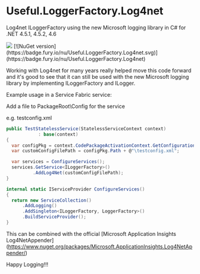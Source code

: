 # Useful.LoggerFactory.Log4net
Log4net ILoggerFactory using the new Microsoft logging library in C# for .NET 4.5.1, 4.5.2, 4.6

<image src="https://ci.appveyor.com/api/projects/status/github/Tazmainiandevil/Useful.LoggerFactory.Log4net?branch=master&svg=true">
[![NuGet version](https://badge.fury.io/nu/Useful.LoggerFactory.Log4net.svg)](https://badge.fury.io/nu/Useful.LoggerFactory.Log4net)

Working with Log4net for many years really helped move this code forward and it's good to see that it can still be used with the new Microsoft logging library by implementing ILoggerFactory and ILogger.

Example usage in a Service Fabric service:

Add a file to PackageRoot\Config for the service

e.g. testconfig.xml
```C#
public TestStatelessService(StatelessServiceContext context)
            : base(context)
{
  var configPkg = context.CodePackageActivationContext.GetConfigurationPackageObject("Config");
  var customConfigFilePath = configPkg.Path + @"\testconfig.xml";  

  var services = ConfigureServices();
  services.GetService<ILoggerFactory>()
          .AddLog4Net(customConfigFilePath);
}

internal static IServiceProvider ConfigureServices()
{            
  return new ServiceCollection()
      .AddLogging()
      .AddSingleton<ILoggerFactory, LoggerFactory>()
      .BuildServiceProvider();
}
```

This can be combined with the official [Microsoft Application Insights Log4NetAppender] (https://www.nuget.org/packages/Microsoft.ApplicationInsights.Log4NetAppender/)


Happy Logging!!!

